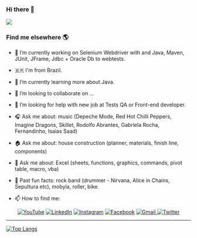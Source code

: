 ### Hi there 👋
![](https://komarev.com/ghpvc/?username=FelipeGadelha&color=brightgreen)

### Find me elsewhere 🌎


- 🔭 I’m currently working on Selenium Webdriver with and Java, Maven, JUnit, JFrame, Jdbc + Oracle Db to webtests.
- 🇧🇷  I'm from Brazil.
- 🌱 I’m currently learning more about Java.
- 👯 I’m looking to collaborate on ...
- 🤔 I’m looking for help with new job at Tests QA or Front-end developer.
- 🎧 Ask me about: music (Depeche Mode, Red Hot Chilli Peppers, Imagine Dragons, Skillet, Rodolfo Abrantes, Gabriela Rocha, Fernandinho, Isaias Saad) 
- 🏠 Ask me about: house construction (planner, materials, finish line, components)
- 🏢 Ask me about: Excel (sheets, functions, graphics, commands, pivot table, macro, vba)
- 🥁 Past fun facts: rock band (drummer - Nirvana, Alice in Chains, Sepultura etc), mobyla, roller, bike.

- 📫 How to find me: 

<p align="center">
  <a href="https://www.youtube.com/channel/UCjW59Dpct0AFXlc1wRf5Mwg">
    <img alt="YouTube" src="https://img.shields.io/badge/YouTube-FF0000?logo=youtube&logoColor=write" /><a/>
   <a href="https://www.linkedin.com/in/niltonferraz/">
    <img alt="LinkedIn" src="https://img.shields.io/badge/LinkedIn-0077B5?logo=linkedin&logoColor=white" /><a/>
  <a href="https://www.instagram.com/niltonferraz/">  
    <img alt="Instagram" src="https://img.shields.io/badge/Instagram-E4405F?logo=instagram&logoColor=white" /><a/>
  <a href="https://www.facebook.com/nilton.ferraz.1/">
    <img alt="Facebook" src="https://img.shields.io/badge/Facebook-1877F2?logo=facebook&logoColor=white" /><a/>
  <a href="mailto:nilferraz@gmail.com">
    <img alt="Gmail" src="https://img.shields.io/badge/Gmail%20nilferraz@gmail.com-D14836?logo=gmail&logoColor=white&link=mailto:nilferraz@gmail.com" />
	<a href="https://twitter.com/nilferraz">
      <img alt="Twitter" src="https://img.shields.io/twitter/follow/niltonferraz?label=Follow%20%40Felipe52956739&logo=Twitter&style=flat"></a>
</p>
    
  
__________________________________
[![Top Langs](https://github-readme-stats.vercel.app/api/top-langs/?username=NiltonFerraz)](https://github.com/NiltonFerraz/github-readme-stats)
